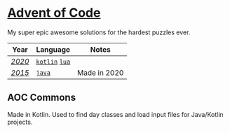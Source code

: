 # [Advent of Code](https://adventofcode.com/about)

My super epic awesome solutions for the hardest puzzles ever.

Year | Language | Notes
--- | --- | ---
*[2020](https://adventofcode.com/2020)* | [`kotlin`](https://gitlab.com/frutsel_/advent-of-code/-/tree/master/2020/kotlin) [`lua`](https://gitlab.com/frutsel_/advent-of-code/-/tree/master/2020/lua) | 
*[2015](https://adventofcode.com/2015)* | [`java`](https://gitlab.com/frutsel_/advent-of-code/-/tree/master/2015) | Made in 2020

## AOC Commons
Made in Kotlin. Used to find day classes and load input files for Java/Kotlin projects.
